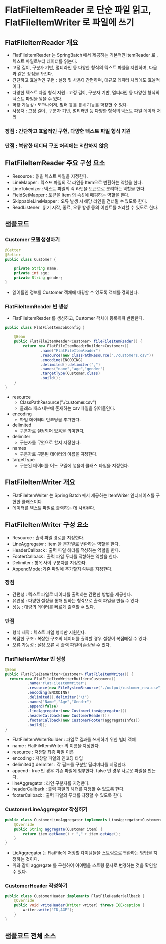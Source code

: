 # FlatFileItemReader 로 단순 파일 읽고, FlatFileItemWriter 로 파일에 쓰기

## FlatFileItemReader 개요

- FlatFileItemReader 는 SpringBatch 에서 제공하는 기본적인 ItemReader 로 , 텍스트 파일로부터 데이터를 읽는다.
- 고정 길이, 구분자 기반, 멀티라인 등 다양한 형식의 텍스트 파일을 지원하며, 다음과 같은 장점을 가진다.
- 간단하고 효율적인 구현 : 설정 및 사용이 간편하며, 대규모 데이터 처리에도 효율적이다.
- 다양한 텍스트 파일 형식 지원 : 고정 길이, 구분자 기반, 멀티라인 등 다양한 형식의 텍스트 파일을 읽을 수 있다.
- 확장 가능성 : 토크나이저, 필터 등을 통해 기능을 확장할 수 있다.
- 사용처 : 고정 길이 , 구분자 기반, 멀티라인 등 다양한 형식의 텍스트 파일 데이터 처리 

### 장점 : 간단하고 효율적인 구현, 다양한 텍스트 파일 형식 지원


### 단점 : 복잡한 데이터 구조 처리에는 적합하지 않음


## FlatFileItemReader 주요 구성 요소

- Resource : 읽을 텍스트 파일을 지정한다.
- LineMapper : 텍스프 파일의 각 라인을 Item으로 변환하는 역할을 한다.
- LineTokenizer : 텍스트 파일의 각 라인을 토큰으로 분리하는 역할을 한다.
- FieldSetMapper : 토큰을 Item 의 속성에 매핑하는 역할을 한다.
- SkippableLineMapper : 오류 발생 시 해당 라인을 건너뛸 수 있도록 한다.
- ReadListener : 읽기 시작, 종료, 오류 발생 등의 이벤트를 처리할 수 있도로 한다.

## 샘플코드

### Customer 모델 생성하기

```java
@Getter
@Setter
public class Customer {
    
    private String name;
    private int age;
    private String gender;
}

```

- 읽어들인 정보를 Customer 객체에 매핑할 수 있도록 객체를 정의한다.


### FlatFileItemReader 빈 생성

- FlatFileItemReader 를 생성하고, Customer 객체에 등록하여 반환한다.

```java
public class FlatFileItemJobConfig {
    
    @Bean
    public FlatFileItemReader<Customer> fileFileItemReader() {
        return new FlatFileItemReaderBuilder<Customer>()
                .name("FlatFileItemReader")
                .resource(new ClassPathResource("./customers.csv"))
                .encoding(ENCODING)
                .delimited().delimiter(",")
                .names("name","age","gender")
                .targetType(Customer.class)
                .build();
    }
}
```

- resource
  - ClassPathResource("./customer.csv")
  - 클래스 패스 내부에 존재하는 csv 파일을 읽어들인다.
- encoding
  - 파일 데이터의 인코딩을 추가한다.
- delimited
  - 구분자로 설정되어 있음을 의미한다.
- delimiter
  - 구분자를 무엇으로 할지 지정한다.
- names
  - 구분자로 구분된 데이터의 이름을 지정한다.
- targetType
  - 구분된 데이터를 어느 모델에 넣을지 클래스 타입을 지정한다.


## FlatFileItemWriter 개요

- FlatFileItemWriter 는 Spring Batch 에서 제공하는 ItemWriter 인터페이스를 구현한 클래스이다.
- 데이터를 텍스트 파일로 출력하는 데 사용된다.


## FlatFileItemWriter 구성 요소

- Resource : 출력 파일 경로를 지정한다.
- LineAggregator : Item 을 문자열로 변환하는 역할을 한다.
- HeaderCallback : 출력 파일 헤더를 작성하는 역할을 한다.
- FooterCallback : 출력 파일 푸터를 작성하는 역할을 한다. 
- Delimiter : 항목 사이 구분자를 지정한다.
- AppendMode :기존 파일에 추가할지 여부를 지정한다.

### 장점

- 간편성 : 텍스트 파일로 데이터를 출력하는 간편한 방법을 제공한다. 
- 유연성 : 다양한 설정을 통해 원하는 형식으로 출력 파일을 만들 수 있다.
- 성능 : 대량의 데이터를 빠르게 출력할 수 있다.

### 단점

- 형식 제약 : 텍스트 파일 형식만 지원한다.
- 복잡한 구조 : 복잡한 구조의 데이터를 출력할 경우 설정이 복잡해질 수 있다.
- 오류 가능성 : 설정 오류 시 출력 파일이 손상될 수 있다.


### FlatFileItemWriter 빈 생성

````java
@Bean
public FlatFileItemWriter<Customer> flatFileItemWriter() {
  return new FlatFileItemWriterBuilder<Customer>()
          .name("flatFileItemWriter")
          .resource(new FileSystemResource("./output/customer_new.csv"))
          .encoding(ENCODING)
          .delimited().delimiter("\t")
          .names("Name","Age","Gender")
          .append(false)
          .lineAggregator(new CustomerLineAggregator())
          .headerCallback(new CustomerHeader())
          .footerCallback(new CustomerFooter(aggregateInfos))
          .build();
}
````

- FlatFileItemWriterBuilder : 파일로 결과를 쓰게하기 위한 빌더 객체
- name : FlatFileItemWriter 의 이름을 지정한다.
- resource : 저장할 최종 파일 이름
- encoding : 저장할 파일의 인코딩 타입
- delimited().delimiter : 각 필드를 구분할 딜리미터를 지정한다. 
- append : true 인 경우 기존 파일에 첨부한다. false 인 경우 새로운 파일을 만든다.
- lineAggregator : 라인 구분자를 지정한다.
- headerCallback : 출력 파일의 헤더를 지정할 수 있도록 한다.
- footerCallback : 출력 파일의 푸터를 지정할 수 있도록 한다.

### CustomerLineAggregator 작성하기

```java
public class CustomerLineAggregator implements LineAggregator<Customer> {
    @Override
    public String aggregate(Customer item) {
        return item.getName() + "," + item.getAge();
    }
}
```

- LieAggregator 는 FlatFile에 저장할 아이템들을 스트링으로 변환하는 방법을 지정하는 것이다.
- 위와 같이 aggregate 를 구현하여 아이템을 스트링 문자로 변경하는 것을 확인할 수 있다.

### CustomerHeader 작성하기

```java
public class CustomerHeader implements FlatFileHeaderCallback {
    @Override
    public void writeHeader(Writer writer) throws IOException {
        writer.write("ID,AGE");
    }
}

```



## 샘플코드 전체 소스


